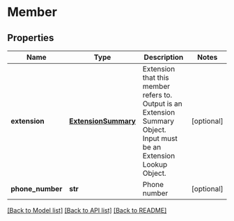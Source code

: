 # Member

## Properties
Name | Type | Description | Notes
------------ | ------------- | ------------- | -------------
**extension** | [**ExtensionSummary**](ExtensionSummary.md) | Extension that this member refers to. Output is an Extension Summary Object. Input must be an Extension Lookup Object. | [optional] 
**phone_number** | **str** | Phone number | [optional] 

[[Back to Model list]](../README.md#documentation-for-models) [[Back to API list]](../README.md#documentation-for-api-endpoints) [[Back to README]](../README.md)



